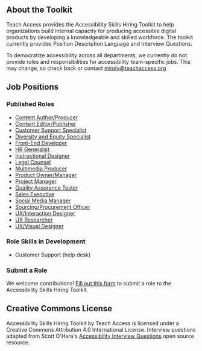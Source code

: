 ## About the Toolkit
Teach Access provides the Accessibility Skills Hiring Toolkit to help organizations build internal capacity for producing accessible digital products by developing a knowledgeable and skilled workforce. The toolkit currently provides Position Description Language and Interview Questions.

To democratize accessibility across all departments, we currently do not provide roles and responsibilities for accessibility team-specific jobs. This may change, so check back or contact mindy@teachaccess.org

## Job Positions

### Published Roles
- [Content Author/Producer](https://teachaccess.github.io/accessibility-skills-hiring-toolkit/roles/content-author-producer)
- [Content Editor/Publisher](https://teachaccess.github.io/accessibility-skills-hiring-toolkit/roles/content-editor-publisher)
- [Customer Support Specialist](https://teachaccess.github.io/accessibility-skills-hiring-toolkit/roles/customer-support-specialist)
- [Diversity and Equity Specialist](https://teachaccess.github.io/accessibility-skills-hiring-toolkit/roles/diversity-and-equity-specialist)
- [Front-End Developer](https://teachaccess.github.io/accessibility-skills-hiring-toolkit/roles/front-end-developer)
- [HR Generalist](https://teachaccess.github.io/accessibility-skills-hiring-toolkit/roles/hr-generalist) 
- [Instructional Designer](https://teachaccess.github.io/accessibility-skills-hiring-toolkit/roles/instructional-designer)
- [Legal Counsel](https://teachaccess.github.io/accessibility-skills-hiring-toolkit/roles/legal-counsel)
- [Multimedia Producer](https://teachaccess.github.io/accessibility-skills-hiring-toolkit/roles/multimedia-producer)
- [Product Owner/Manager](https://teachaccess.github.io/accessibility-skills-hiring-toolkit/roles/product-owner-manager)
- [Project Manager](https://teachaccess.github.io/accessibility-skills-hiring-toolkit/roles/project-manager)
- [Quality Assurance Tester](https://teachaccess.github.io/accessibility-skills-hiring-toolkit/roles/quality-assurance-tester)
- [Sales Executive](https://teachaccess.github.io/accessibility-skills-hiring-toolkit/roles/sales-executive)
- [Social Media Manager](https://teachaccess.github.io/accessibility-skills-hiring-toolkit/roles/social-media-manager)
- [Sourcing/Procurement Officer](https://teachaccess.github.io/accessibility-skills-hiring-toolkit/roles/sourcing-procurement-officer)
- [UX/Interaction Designer](https://teachaccess.github.io/accessibility-skills-hiring-toolkit/roles/ux-interaction-designer)
- [UX Researcher](https://teachaccess.github.io/accessibility-skills-hiring-toolkit/roles/ux-researcher)
- [UX/Visual Designer](https://teachaccess.github.io/accessibility-skills-hiring-toolkit/roles/ux-visual-designer)

### Role Skills in Development
- Customer Support (help desk)

### Submit a Role
We welcome contributions! [Fill out this form](https://forms.gle/dEafQn2x1F1641Jm9) to submit a role to the Accessibility Skills Hiring Toolkit.

## Creative Commons License
Accessibility Skills Hiring Toolkit by Teach Access is licensed under a Creative Commons Attribution 4.0 International License. Interview questions adapted from Scott O'Hara's [Accessibility Interview Questions](https://scottaohara.github.io/accessibility_interview_questions/) open source resource.
